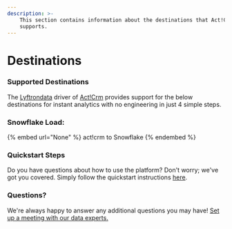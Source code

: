 ```yaml
---
description: >-
    This section contains information about the destinations that Act!Crm
    supports.
---
```


# Destinations

### Supported Destinations

The [Lyftrondata](https://www.lyftrondata.com/) driver of [Act!Crm](None) provides support for the below destinations for instant analytics with no engineering in just 4 simple steps.

### Snowflake Load:

{% embed url="None" %}
act!crm to Snowflake
{% endembed %}

### Quickstart Steps

Do you have questions about how to use the platform? Don't worry; we've got you covered. Simply follow the quickstart instructions [here](README.md).

### Questions? <a href="#questions" id="questions"></a>

We're always happy to answer any additional questions you may have! [Set up a meeting with our data experts.](https://www.lyftrondata.com/book-a-meeting/)
